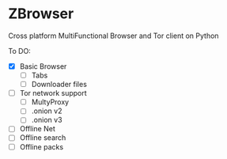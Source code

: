 # ZBrowser
Cross platform MultiFunctional Browser and Tor client on Python

To DO:
- [X] Basic Browser
  - [ ] Tabs
  - [ ] Downloader files
- [ ] Tor network support
  - [ ] MultyProxy
  - [ ] .onion v2
  - [ ] .onion v3
- [ ] Offline Net
 - [ ]  Offline search
 - [ ]  Offline packs 
